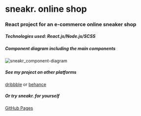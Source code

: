 # sneakr. online shop

### React project for an e-commerce online sneaker shop

##### Technologies used: React.js/Node.js/SCSS

##### Component diagram including the main components
![sneakr_component-diagram](https://user-images.githubusercontent.com/65340138/91661475-9ca53980-eadc-11ea-8871-8bab465361b6.png)

##### See my project on other platforms
[dribbble](https://dribbble.com/shots/14110800-sneakr-online-shop?utm_source=Clipboard_Shot&utm_campaign=chrisalxlng&utm_content=sneakr.%20online%20shop&utm_medium=Social_Share) or [behance](https://www.behance.net/gallery/103366459/sneakr-e-commerce-shop-for-sneakers?)

##### Or try sneakr. for yourself
[GitHub Pages](https://chrisalxlng.github.io/sneakr./)
